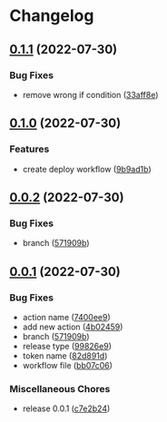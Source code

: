 # Changelog

## [0.1.1](https://github.com/mrpilot2/aide/compare/v0.1.0...v0.1.1) (2022-07-30)


### Bug Fixes

* remove wrong if condition ([33aff8e](https://github.com/mrpilot2/aide/commit/33aff8e74af9b663a9a2c118b0679ff652c556c5))

## [0.1.0](https://github.com/mrpilot2/aide/compare/v0.0.2...v0.1.0) (2022-07-30)


### Features

* create deploy workflow ([9b9ad1b](https://github.com/mrpilot2/aide/commit/9b9ad1bc6d5bf22576d5a7585a3f10610d57c749))

## [0.0.2](https://github.com/mrpilot2/aide/compare/v0.0.1...v0.0.2) (2022-07-30)


### Bug Fixes

* branch ([571909b](https://github.com/mrpilot2/aide/commit/571909b3cac70452a0e65bf0f155e03e6c17ac04))

## [0.0.1](https://github.com/mrpilot2/aide/compare/v0.0.0...v0.0.1) (2022-07-30)


### Bug Fixes

* action name ([7400ee9](https://github.com/mrpilot2/aide/commit/7400ee956609c6657c385f7900850e5c6e7ceecb))
* add new action ([4b02459](https://github.com/mrpilot2/aide/commit/4b0245927dca574f0ec8a52a1a61f788180a663b))
* branch ([571909b](https://github.com/mrpilot2/aide/commit/571909b3cac70452a0e65bf0f155e03e6c17ac04))
* release type ([99826e9](https://github.com/mrpilot2/aide/commit/99826e9e1361f99a51ff94c0e335d37cd8ed4224))
* token name ([82d891d](https://github.com/mrpilot2/aide/commit/82d891d824af42e14b480900f6867b1c9c95014e))
* workflow file ([bb07c06](https://github.com/mrpilot2/aide/commit/bb07c06212b63ed4074c598aa4438c7622c57c06))


### Miscellaneous Chores

* release 0.0.1 ([c7e2b24](https://github.com/mrpilot2/aide/commit/c7e2b240c05fa1de756a59e55e43e8f8bcdb115f))
